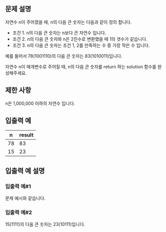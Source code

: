 ## 문제 설명
자연수 n이 주어졌을 때, n의 다음 큰 숫자는 다음과 같이 정의 합니다.

- 조건 1. n의 다음 큰 숫자는 n보다 큰 자연수 입니다.
- 조건 2. n의 다음 큰 숫자와 n은 2진수로 변환했을 때 1의 갯수가 같습니다.
- 조건 3. n의 다음 큰 숫자는 조건 1, 2를 만족하는 수 중 가장 작은 수 입니다.

예를 들어서 78(1001110)의 다음 큰 숫자는 83(1010011)입니다.

자연수 n이 매개변수로 주어질 때, n의 다음 큰 숫자를 return 하는 solution 함수를 완성해주세요.

## 제한 사항
n은 1,000,000 이하의 자연수 입니다.
## 입출력 예
|n	|result|
|-|-|
|78	|83|
|15	|23|
## 입출력 예 설명
### 입출력 예#1
문제 예시와 같습니다.
### 입출력 예#2
15(1111)의 다음 큰 숫자는 23(10111)입니다.